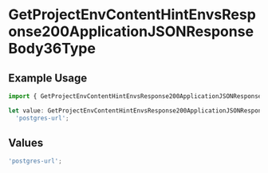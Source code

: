 # GetProjectEnvContentHintEnvsResponse200ApplicationJSONResponseBody36Type

## Example Usage

```typescript
import { GetProjectEnvContentHintEnvsResponse200ApplicationJSONResponseBody36Type } from '@vercel/client/models/operations';

let value: GetProjectEnvContentHintEnvsResponse200ApplicationJSONResponseBody36Type =
  'postgres-url';
```

## Values

```typescript
'postgres-url';
```

